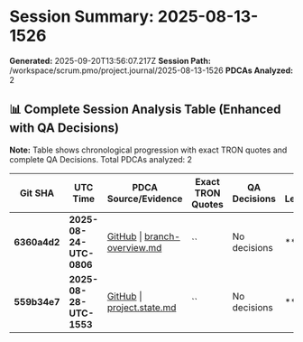 # Session Summary: 2025-08-13-1526

**Generated:** 2025-09-20T13:56:07.217Z
**Session Path:** /workspace/scrum.pmo/project.journal/2025-08-13-1526
**PDCAs Analyzed:** 2

## **📊 Complete Session Analysis Table (Enhanced with QA Decisions)**

**Note:** Table shows chronological progression with exact TRON quotes and complete QA Decisions. Total PDCAs analyzed: 2

| **Git SHA** | **UTC Time** | **PDCA Source/Evidence** | **Exact TRON Quotes** | **QA Decisions** | **Key Learning/Achievement** |
|-------------|--------------|--------------------------|------------------------|------------------|-----------------------------|
| **6360a4d2** | **2025-08-24-UTC-0806** | [GitHub](https://github.com/Cerulean-Circle-GmbH/Web4Articles/blob/dev/2025-09-19-UTC-1657/scrum.pmo/project.journal/2025-08-13-1526/branch-overview.md) \| [branch-overview.md](N/A) | `` | No decisions | **** |
| **559b34e7** | **2025-08-28-UTC-1553** | [GitHub](https://github.com/Cerulean-Circle-GmbH/Web4Articles/blob/dev/2025-09-19-UTC-1657/scrum.pmo/project.journal/2025-08-13-1526/project.state.md) \| [project.state.md](N/A) | `` | No decisions | **** |
